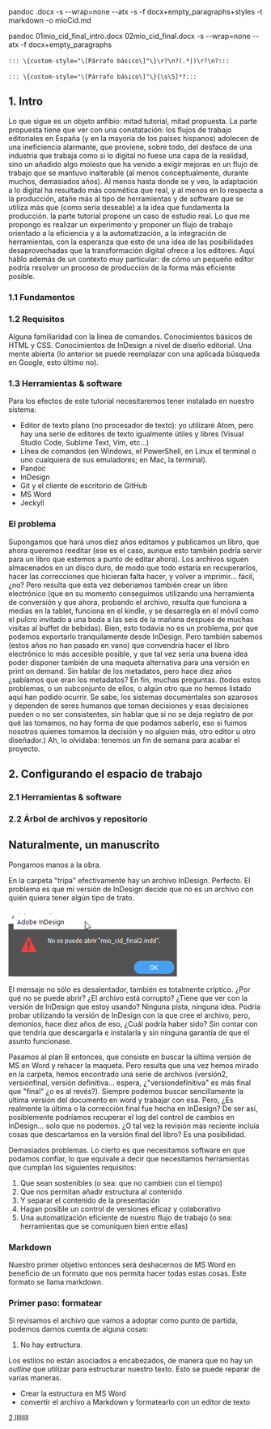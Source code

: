 


pandoc .docx -s --wrap=none --atx -s -f docx+empty_paragraphs+styles -t markdown -o mioCid.md

pandoc 01mio_cid_final_intro.docx 02mio_cid_final.docx -s --wrap=none --atx -f docx+empty_paragraphs



``::: \{custom-style="\[Párrafo básico\]"\}\r?\n?(.*|)\r?\n?:::``

``::: \{custom-style="\[Párrafo básico\]"\}[\s\S]*?:::``


## 1. Intro

Lo que sigue es un objeto anfibio: mitad tutorial, mitad propuesta. La parte propuesta tiene que ver con una constatación: los flujos de trabajo editoriales en España (y en la mayoría de los países hispanos) adolecen de una ineficiencia alarmante, que proviene, sobre todo, del desface de una industria que trabaja como si lo digital no fuese una capa de la realidad, sino un añadido algo molesto que ha venido a exigir mejoras en un flujo de trabajo que se mantuvo inalterable (al menos conceptualmente, durante muchos, demasiados años). Al menos hasta donde se y veo, la adaptación a lo digital ha resultado más cosmética que real, y al menos en lo respecta a la producción, atañe más al tipo de herramientas y de software que se utiliza más que (como sería deseable) a la idea que fundamenta la producción.
la parte tutorial propone un caso de estudio real. Lo que me propongo es realizar un experimento y proponer un flujo de trabajo orientado a la eficiencia y a la automatización, a la integración de herramientas, con la esperanza que esto de una idea de las posibilidades desaprovechadas que la transformación digital ofrece a los editores.
Aquí hablo además de un contexto muy particular: de cómo un pequeño editor podría resolver un proceso de producción de la forma más eficiente posible.

### 1.1 Fundamentos
### 1.2 Requisitos

Alguna familiaridad con la línea de comandos.
Conocimientos básicos de HTML y CSS. Conocimientos de InDesign a nivel de diseño editorial.
Una mente abierta (lo anterior se puede reemplazar con una aplicada búsqueda en Google, esto último no).

### 1.3 Herramientas & software

Para los efectos de este tutorial necesitaremos tener instalado en nuestro sistema:

- Editor de texto plano (no procesador de texto): yo utilizaré Atom, pero hay una serie de editores de texto igualmente útiles y libres (Visual Studio Code, Sublime Text, Vim, etc...)
- Línea de comandos (en Windows, el PowerShell, en Linux el terminal o uno cualquiera de sus emuladores; en Mac, la terminal).
- Pandoc
- InDesign
- Git y el cliente de escritorio de GitHub
- MS Word
- Jeckyll


### El problema

Supongamos que hará unos diez años editamos y publicamos un libro, que ahora queremos reeditar (ese es el caso, aunque esto también podría servir para un libro que estemos a punto de editar ahora). Los archivos siguen almacenados en un disco duro, de modo que todo estaría en recuperarlos, hacer las correcciones que hicieran falta hacer, y volver a imprimir... fácil, ¿no?
Pero resulta que esta vez deberíamos también crear un libro electrónico (que en su momento conseguimos utilizando una herramienta de conversión y que ahora, probando el archivo, resulta que funciona a medias en la tablet, funciona en el kindle, y se desarregla en el móvil como el pulcro invitado a una boda a las seis de la mañana después de muchas visitas al buffet de bebidas). Bien, esto todavía no es un problema, por que podemos exportarlo tranquilamente desde InDesign. Pero también sabemos (estos años no han pasado en vano) que convendría hacer el libro electrónico lo más accesible posible, y que tal vez sería una buena idea poder disponer también de una maqueta alternativa para una versión en print on demand. Sin hablar de los metadatos, pero hace diez años ¿sabíamos que eran los metadatos? En fin, muchas preguntas.
(todos estos problemas, o un subconjunto de ellos, o algún otro que no hemos listado aquí han podido ocurrir. Se sabe, los sistemas documentales son azarosos y dependen de seres humanos que toman decisiones y esas decisiones pueden o no ser consistentes, sin hablar que si no se deja registro de por qué las tomamos, no hay forma de que podamos saberlo, eso si fuimos nosotros quienes tomamos la decisión y no alguien más, otro editor u otro diseñador.)
Ah, lo olvidaba: tenemos un fin de semana para acabar el proyecto.

## 2. Configurando el espacio de trabajo


### 2.1 Herramientas & software
### 2.2 Árbol de archivos y repositorio


## Naturalmente, un manuscrito

Pongamos manos a la obra.


En la carpeta "tripa" efectivamente hay un archivo InDesign. Perfecto. El problema es que mi versión de InDesign decide que no es un archivo con quién quiera tener algún tipo de trato.

![InDesign no puede abrir el archivo](imgs/noSePuedeAbrirElArchivoInDesign.png)

El mensaje no sólo es desalentador, también es totalmente críptico. ¿Por qué no se puede abrir? ¿El archivo está corrupto? ¿Tiene que ver con la versión de InDesign que estoy usando? Ninguna pista, ninguna idea. Podría probar utilizando la versión de InDesign con la que cree el archivo, pero, demonios, hace diez años de eso, ¿Cuál podría haber sido? Sin contar con que tendría que descargarla e instalarla y sin ninguna garantía de que el asunto funcionase.

Pasamos al plan B entonces, que consiste en buscar la última versión de MS en Word y rehacer la maqueta.
Pero resulta que una vez hemos mirado en la carpeta, hemos encontrado una serie de archivos (versión2, versiónfinal, versión definitiva... espera, ¿"versiondefinitiva" es más final que "final" ¿o es al revés?). Siempre podemos buscar sencillamente la última versión del documento en word y trabajar con esa. Pero, ¿Es realmente la última o la corrección final fue hecha en InDesign? De ser así, posiblemente podríamos recuperar el log del control de cambios en InDesign... solo que no podemos.  ¿O tal vez la revisión más reciente incluía cosas que descartamos en la versión final del libro? Es una posibilidad.

Demasiados problemas. Lo cierto es que necesitamos software en que podamos confiar, lo que equivale a decir que necesitamos herramientas que cumplan los siguientes requisitos:

1. Que sean sostenibles (o sea: que no cambien con el tiempo)
2. Que nos permitan añadir estructura al contenido
3. Y separar el contenido de la presentación
4. Hagan posible un control de versiones eficaz y colaborativo
5. Una automatización eficiente de nuestro flujo de trabajo (o sea: herramientas que se comuniquen bien entre ellas)

### Markdown

Nuestro primer objetivo entonces será deshacernos de MS Word en beneficio de un formato que nos permita hacer todas estas cosas. Este formato se llama markdown.

### Primer paso: formatear

Si revisamos el archivo que vamos a adoptar como punto de partida, podemos darnos cuenta de alguna cosas:

1. No hay estructura.

Los estilos no están asociados a encabezados, de manera que no hay un _outline_ que utilizar para estructurar nuestro texto. Esto se puede reparar de varias maneras.
- Crear la estructura en MS Word
- convertir el archivo a Markdown y formatearlo con un editor de texto

2.llllllll
